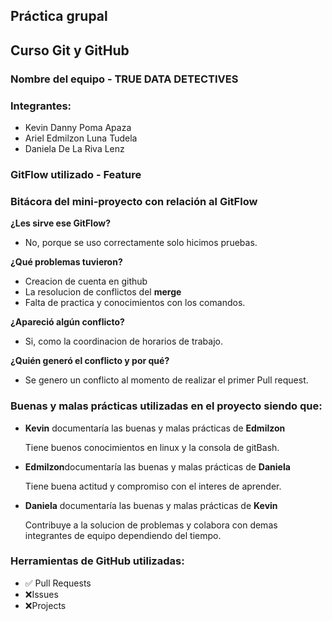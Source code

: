 ## Práctica grupal 
## Curso Git y GitHub

### Nombre del equipo - TRUE DATA DETECTIVES
### Integrantes:
- Kevin Danny Poma Apaza
- Ariel Edmilzon Luna Tudela
- Daniela De La Riva Lenz

### GitFlow utilizado - **Feature**

### Bitácora del mini-proyecto con relación al GitFlow 
**¿Les sirve ese GitFlow?**

- No, porque se uso correctamente solo hicimos pruebas.

**¿Qué problemas tuvieron?**
- Creacion de cuenta en github
- La resolucion de conflictos del **merge**
- Falta de practica y conocimientos con los comandos.
 
**¿Apareció algún conflicto?**
- Si, como la coordinacion de horarios de trabajo.

**¿Quién generó el conflicto y por qué?**
- Se genero un conflicto al momento de realizar el primer Pull request.


### Buenas y malas prácticas utilizadas en el proyecto siendo que:
- **Kevin** documentaría las buenas y malas prácticas de **Edmilzon**


    Tiene buenos conocimientos en linux y la consola de gitBash.

- **Edmilzon**documentaría las buenas y malas prácticas de **Daniela**

    Tiene buena actitud y compromiso con el interes de aprender.

- **Daniela** documentaría las buenas y malas prácticas de **Kevin**

    Contribuye a la solucion de problemas y colabora con demas integrantes de equipo dependiendo del tiempo.

### Herramientas de GitHub utilizadas:
- ✅ Pull Requests
- ❌Issues
- ❌Projects